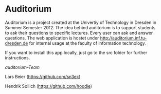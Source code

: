 # Auditorium

Auditorium is a project created at the Univertiy of Technology in Dresden in Summer Semester 2012. The idea behind auditorium is to support students to ask their questions to specific lectures. Every user can ask and answer questions. The web application is hostet under http://auditorium.inf.tu-dresden.de for internal usage at the faculty of information technology. 

If you want to install this app locally, just go to the src folder for further instructions.

*auditorium-Team*

Lars Beier (https://github.com/sn3ek)

Hendrik Sollich (https://github.com/hoodie)
